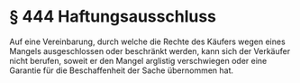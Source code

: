 # § 444 Haftungsausschluss
Auf eine Vereinbarung, durch welche die Rechte des Käufers wegen eines Mangels ausgeschlossen oder beschränkt werden, kann sich der Verkäufer nicht berufen, soweit er den Mangel arglistig verschwiegen oder eine Garantie für die Beschaffenheit der Sache übernommen hat.